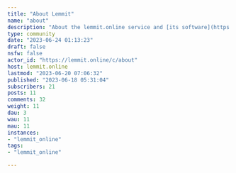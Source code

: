 ```yaml
---
title: "About Lemmit" 
name: "about"
description: "About the lemmit.online service and [its software](https://gitlab.com/sab_from_earth/lemmit).***Got questions, complaints, suggestions? This is the place."
type: community
date: "2023-06-24 01:13:23"
draft: false
nsfw: false
actor_id: "https://lemmit.online/c/about"
host: lemmit.online
lastmod: "2023-06-20 07:06:32"
published: "2023-06-18 05:31:04"
subscribers: 21
posts: 11
comments: 32
weight: 11
dau: 3
wau: 11
mau: 11
instances:
- "lemmit_online"
tags: 
- "lemmit_online"

---
```

